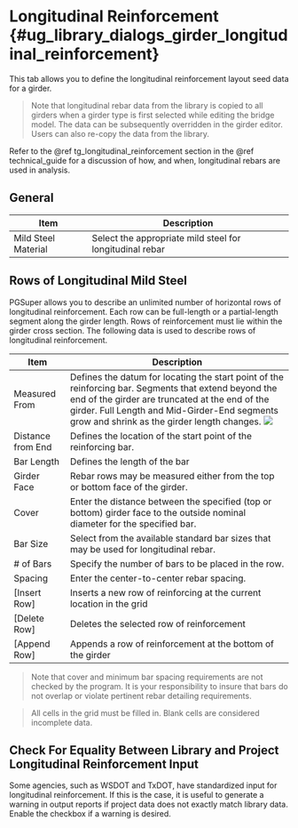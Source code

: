 Longitudinal Reinforcement {#ug_library_dialogs_girder_longitudinal_reinforcement}
==============================================
This tab allows you to define the longitudinal reinforcement layout seed data for a girder. 

> Note that longitudinal rebar data from the library is copied to all girders when a girder type is first selected while editing the bridge model. The data can be subsequently overridden in the girder editor. Users can also re-copy the data from the library.

Refer to the @ref tg_longitudinal_reinforcement section in the @ref technical_guide for a discussion of how, and when, longitudinal rebars are used in analysis.

General
---------------

Item | Description
----------|------------
Mild Steel Material | Select the appropriate mild steel for longitudinal rebar

Rows of Longitudinal Mild Steel
----------------------------------
PGSuper allows you to describe an unlimited number of horizontal rows of longitudinal reinforcement. Each row can be full-length or a partial-length segment along the girder length. Rows of reinforcement must lie within the girder cross section. The following data is used to describe rows of longitudinal reinforcement.

Item | Description
-------|-------------
Measured From | Defines the datum for locating the start point of the reinforcing bar. Segments that extend beyond the end of the girder are truncated at the end of the girder. Full Length and Mid-Girder-End segments grow and shrink as the girder length changes. ![](LongRebarOptions.gif)
Distance from End | Defines the location of the start point of the reinforcing bar.
Bar Length | Defines the length of the bar
Girder Face | Rebar rows may be measured either from the top or bottom face of the girder.
Cover | Enter the distance between the specified (top or bottom) girder face to the outside nominal diameter for the specified bar.
Bar Size | Select from the available standard bar sizes that may be used for longitudinal rebar.
\# of Bars | Specify the number of bars to be placed in the row.
Spacing | Enter the center-to-center rebar spacing.
[Insert Row] | Inserts a new row of reinforcing at the current location in the grid
[Delete Row] | Deletes the selected row of reinforcement
[Append Row] | Appends a row of reinforcement at the bottom of the girder

> Note that cover and minimum bar spacing requirements are not checked by the program. It is your responsibility to insure that bars do not overlap or violate pertinent rebar detailing requirements.


> All cells in the grid must be filled in. Blank cells are considered incomplete data.  

Check For Equality Between Library and Project Longitudinal Reinforcement Input
---------------------------------------------
Some agencies, such as WSDOT and TxDOT, have standardized input for longitudinal reinforcement. If this is the case, it is useful to generate a warning in output reports if project data does not exactly match library data. Enable the checkbox if a warning is desired.